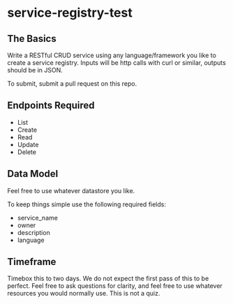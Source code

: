 # service-registry-test

## The Basics

Write a RESTful CRUD service using any language/framework you like to create a
service registry.  Inputs will be http calls with curl or similar, outputs
should be in JSON.

To submit, submit a pull request on this repo.

## Endpoints Required
* List
* Create
* Read
* Update
* Delete

## Data Model
Feel free to use whatever datastore you like.

To keep things simple use the following required fields:
* service_name
* owner
* description
* language

## Timeframe
Timebox this to two days. We do not expect the first pass of this to be perfect.
Feel free to ask questions for clarity, and feel free to use whatever resources
you would normally use.  This is not a quiz.
